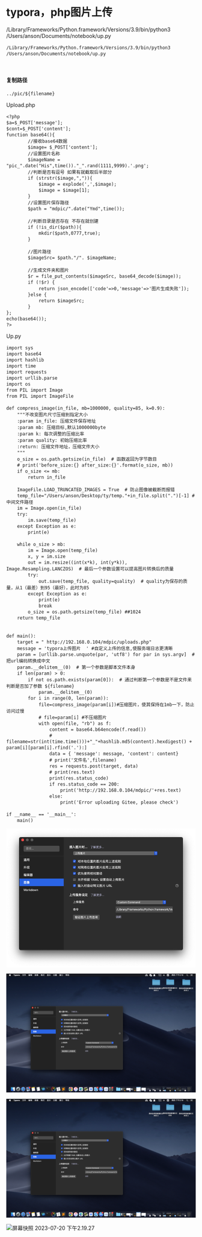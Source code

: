 # typora，php图片上传

/Library/Frameworks/Python.framework/Versions/3.9/bin/python3 /Users/anson/Documents/notebook/up.py

```
/Library/Frameworks/Python.framework/Versions/3.9/bin/python3 /Users/anson/Documents/notebook/up.py



```
#### 复制路径

```
../pic/${filename}
```



Upload.php 

```
<?php
$a=$_POST['message'];
$cont=$_POST['content'];
function base64(){
        //接收base64数据
        $image= $_POST['content'];
        //设置图片名称
        $imageName = "pic_".date("His",time())."_".rand(1111,9999).'.png';
        //判断是否有逗号 如果有就截取后半部分
        if (strstr($image,",")){
            $image = explode(',',$image);
            $image = $image[1];
        }
        //设置图片保存路径
        $path = "mdpic/".date("Ymd",time());
 
        //判断目录是否存在 不存在就创建
        if (!is_dir($path)){
            mkdir($path,0777,true);
        }
 
        //图片路径
        $imageSrc= $path."/". $imageName;
 
        //生成文件夹和图片
        $r = file_put_contents($imageSrc, base64_decode($image));
        if (!$r) {
            return json_encode(['code'=>0,'message'=>'图片生成失败']);
        }else {
            return $imageSrc;
        }
};
echo(base64());
?>

```



Up.py

```
import sys
import base64
import hashlib
import time
import requests
import urllib.parse
import os
from PIL import Image
from PIL import ImageFile

def compress_image(in_file, mb=1000000, quality=85, k=0.9):
    """不改变图片尺寸压缩到指定大小
    :param in_file: 压缩文件保存地址
    :param mb: 压缩目标,默认1000000byte
    :param k: 每次调整的压缩比率
    :param quality: 初始压缩比率
    :return: 压缩文件地址，压缩文件大小
    """
    o_size = os.path.getsize(in_file)  # 函数返回为字节数目
    # print('before_size:{} after_size:{}'.format(o_size, mb))
    if o_size <= mb:
        return in_file

    ImageFile.LOAD_TRUNCATED_IMAGES = True  # 防止图像被截断而报错
    temp_file="/Users/anson/Desktop/ty/temp."+in_file.split(".")[-1] #中间文件路径
    im = Image.open(in_file)
    try:
        im.save(temp_file)
    except Exception as e:
        print(e)

    while o_size > mb:
        im = Image.open(temp_file)
        x, y = im.size
        out = im.resize((int(x*k), int(y*k)), Image.Resampling.LANCZOS)  # 最后一个参数设置可以提高图片转换后的质量
        try:
            out.save(temp_file, quality=quality)  # quality为保存的质量，从1（最差）到95（最好），此时为85
        except Exception as e:
            print(e)
            break
        o_size = os.path.getsize(temp_file) ##1024
    return temp_file


def main():
    target = " http://192.168.0.104/mdpic/uploads.php"
    message = 'typora上传图片  ' #自定义上传的信息,使服务端日志更清晰 
    param = [urllib.parse.unquote(par, 'utf8') for par in sys.argv]  # 把url编码转换成中文
    param.__delitem__(0)  # 第一个参数是脚本文件本身
    if len(param) > 0:
        if not os.path.exists(param[0]):  # 通过判断第一个参数是不是文件来判断是否加了参数 ${filename}
            param.__delitem__(0)
        for i in range(0, len(param)):
            file=compress_image(param[i])#压缩图片，使其保持在1mb一下，防止访问过慢
            # file=param[i] #不压缩图片
            with open(file, "rb") as f:
                content = base64.b64encode(f.read())
                # filename=str(int(time.time()))+"_"+hashlib.md5(content).hexdigest() + param[i][param[i].rfind('.'):]
                data = { 'message': message, 'content': content}
                # print('文件名',filename)
                res = requests.post(target, data)
                # print(res.text)
                print(res.status_code)
                if res.status_code == 200:
                    print('http://192.168.0.104/mdpic/'+res.text)
                else:
                    print('Error uploading Gitee, please check')

if __name__ == '__main__':
    main()

```



![屏幕快照 2023-07-20 下午2.19.32](pic/typora%E7%9A%84%E5%89%AF%E6%9C%AC/pic_063600_2898.png)



![屏幕快照 2023-07-20 下午2.19.27](pic/typora%E7%9A%84%E5%89%AF%E6%9C%AC/%E5%B1%8F%E5%B9%95%E5%BF%AB%E7%85%A7%202023-07-20%20%E4%B8%8B%E5%8D%882.19.27.png)

![屏幕快照 2023-07-20 下午2.19.27](pic/typora%E7%9A%84%E5%89%AF%E6%9C%AC/%E5%B1%8F%E5%B9%95%E5%BF%AB%E7%85%A7%202023-07-20%20%E4%B8%8B%E5%8D%882.19.27-9836455.png)

![屏幕快照 2023-07-20 下午2.19.27](http://192.168.0.104/mdpic/mdpic/20230720/pic_073631_3590.png)